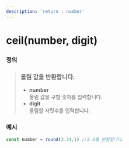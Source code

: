 ```yaml
---
description: 'return : number'
---
```


# ceil(number, digit)

### 정의

> ### 올림 값을 반환합니다.
>
> * **number**\
>   올림 값을 구할 숫자를 입력합니다.
> * **digit**\
>   올림할 자릿수를 입력합니다.



### 예시

```javascript
const number = round(2.34,1) //2.4를 반환합니다.
```
